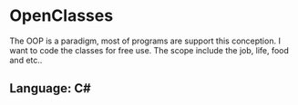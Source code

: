 # OpenClasses
The OOP is a paradigm, most of programs are support this conception. I want to code the classes for free use. The scope include the job, life, food and etc.. 

## Language: C#

